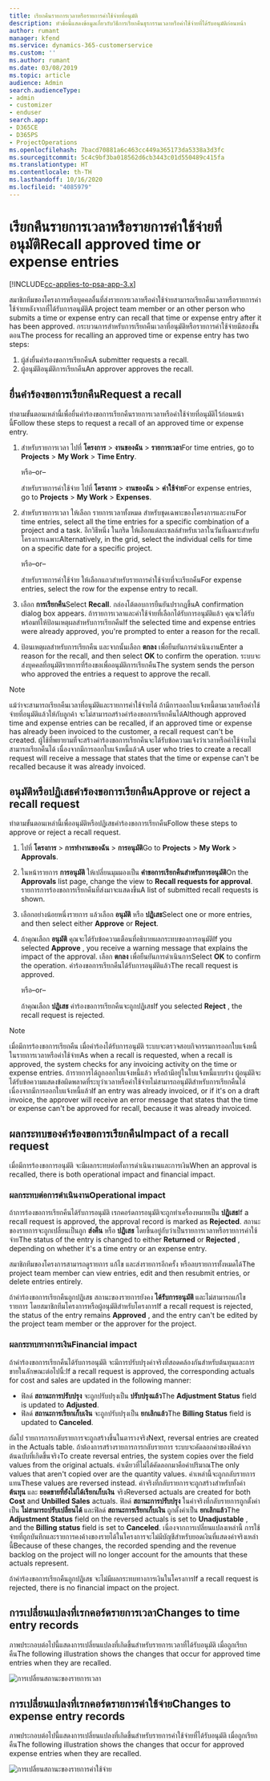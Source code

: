 ```yaml
---
title: เรียกคืนรายการเวลาหรือรายการค่าใช้จ่ายที่อนุมัติ
description: หัวข้อนี้แสดงข้อมูลเกี่ยวกับวิธีการเรียกคืนธุรกรรมเวลาหรือค่าใช้จ่ายที่ได้รับอนุมัติก่อนหน้า
author: rumant
manager: kfend
ms.service: dynamics-365-customerservice
ms.custom: ''
ms.author: rumant
ms.date: 03/08/2019
ms.topic: article
audience: Admin
search.audienceType:
- admin
- customizer
- enduser
search.app:
- D365CE
- D365PS
- ProjectOperations
ms.openlocfilehash: 7bacd70881a6c463cc449a365173da5338a3d3fc
ms.sourcegitcommit: 5c4c9bf3ba018562d6cb3443c01d550489c415fa
ms.translationtype: HT
ms.contentlocale: th-TH
ms.lasthandoff: 10/16/2020
ms.locfileid: "4085979"
---
```

# <a name="recall-approved-time-or-expense-entries"></a><span data-ttu-id="5d1b7-103">เรียกคืนรายการเวลาหรือรายการค่าใช้จ่ายที่อนุมัติ</span><span class="sxs-lookup"><span data-stu-id="5d1b7-103">Recall approved time or expense entries</span></span>

[!INCLUDE[cc-applies-to-psa-app-3.x](../includes/cc-applies-to-psa-app-3x.md)]

<span data-ttu-id="5d1b7-104">สมาชิกทีมของโครงการหรือบุคคลอื่นที่ส่งรายการเวลาหรือค่าใช้จ่ายสามารถเรียกคืนเวลาหรือรายการค่าใช้จ่ายหลังจากที่ได้รับการอนุมัติ</span><span class="sxs-lookup"><span data-stu-id="5d1b7-104">A project team member or an other person who submits a time or expense entry can recall that time or expense entry after it has been approved.</span></span> <span data-ttu-id="5d1b7-105">กระบวนการสำหรับการเรียกคืนเวลาที่อนุมัติหรือรายการค่าใช้จ่ายมีสองขั้นตอน</span><span class="sxs-lookup"><span data-stu-id="5d1b7-105">The process for recalling an approved time or expense entry has two steps:</span></span>

1. <span data-ttu-id="5d1b7-106">ผู้ส่งยื่นคำร้องขอการเรียกคืน</span><span class="sxs-lookup"><span data-stu-id="5d1b7-106">A submitter requests a recall.</span></span>
2. <span data-ttu-id="5d1b7-107">ผู้อนุมัติอนุมัติการเรียกคืน</span><span class="sxs-lookup"><span data-stu-id="5d1b7-107">An approver approves the recall.</span></span>

## <a name="request-a-recall"></a><span data-ttu-id="5d1b7-108">ยื่นคำร้องขอการเรียกคืน</span><span class="sxs-lookup"><span data-stu-id="5d1b7-108">Request a recall</span></span>

<span data-ttu-id="5d1b7-109">ทำตามขั้นตอนเหล่านี้เพื่อยื่นคำร้องขอการเรียกคืนรายการเวลาหรือค่าใช้จ่ายที่อนุมัติไว้ก่อนหน้านี้</span><span class="sxs-lookup"><span data-stu-id="5d1b7-109">Follow these steps to request a recall of an approved time or expense entry.</span></span>

1. <span data-ttu-id="5d1b7-110">สำหรับรายการเวลา ไปที่ **โครงการ** \> **งานของฉัน** \> **รายการเวลา**</span><span class="sxs-lookup"><span data-stu-id="5d1b7-110">For time entries, go to **Projects** \> **My Work** \> **Time Entry**.</span></span>

    <span data-ttu-id="5d1b7-111">หรือ</span><span class="sxs-lookup"><span data-stu-id="5d1b7-111">–or–</span></span>

    <span data-ttu-id="5d1b7-112">สำหรับรายการค่าใช้จ่าย ไปที่ **โครงการ** \> **งานของฉัน** \> **ค่าใช้จ่าย**</span><span class="sxs-lookup"><span data-stu-id="5d1b7-112">For expense entries, go to **Projects** \> **My Work** \> **Expenses**.</span></span>

2. <span data-ttu-id="5d1b7-113">สำหรับรายการเวลา ให้เลือก รายการเวลาทั้งหมด สำหรับชุดเฉพาะของโครงการและงาน</span><span class="sxs-lookup"><span data-stu-id="5d1b7-113">For time entries, select all the time entries for a specific combination of a project and a task.</span></span> <span data-ttu-id="5d1b7-114">อีกวิธีหนึ่ง ในกริด ให้เลือกแต่ละเซลล์สำหรับเวลาในวันที่เฉพาะสำหรับโครงการเฉพาะ</span><span class="sxs-lookup"><span data-stu-id="5d1b7-114">Alternatively, in the grid, select the individual cells for time on a specific date for a specific project.</span></span>

    <span data-ttu-id="5d1b7-115">หรือ</span><span class="sxs-lookup"><span data-stu-id="5d1b7-115">–or–</span></span>

    <span data-ttu-id="5d1b7-116">สำหรับรายการค่าใช้จ่าย ให้เลือกแถวสำหรับรายการค่าใช้จ่ายที่จะเรียกคืน</span><span class="sxs-lookup"><span data-stu-id="5d1b7-116">For expense entries, select the row for the expense entry to recall.</span></span>

3. <span data-ttu-id="5d1b7-117">เลือก **การเรียกคืน**</span><span class="sxs-lookup"><span data-stu-id="5d1b7-117">Select **Recall**.</span></span> <span data-ttu-id="5d1b7-118">กล่องโต้ตอบการยืนยันปรากฏขึ้น</span><span class="sxs-lookup"><span data-stu-id="5d1b7-118">A confirmation dialog box appears.</span></span> <span data-ttu-id="5d1b7-119">ถ้ารายการเวลาและค่าใช้จ่ายที่เลือกได้รับการอนุมัติแล้ว คุณจะได้รับพร้อมท์ให้ป้อนเหตุผลสำหรับการเรียกคืน</span><span class="sxs-lookup"><span data-stu-id="5d1b7-119">If the selected time and expense entries were already approved, you're prompted to enter a reason for the recall.</span></span>
4. <span data-ttu-id="5d1b7-120">ป้อนเหตุผลสำหรับการเรียกคืน และจากนั้นเลือก **ตกลง** เพื่อยืนยันการดำเนินงาน</span><span class="sxs-lookup"><span data-stu-id="5d1b7-120">Enter a reason for the recall, and then select **OK** to confirm the operation.</span></span> <span data-ttu-id="5d1b7-121">ระบบจะส่งบุคคลที่อนุมัติรายการที่ร้องขอเพื่ออนุมัติการเรียกคืน</span><span class="sxs-lookup"><span data-stu-id="5d1b7-121">The system sends the person who approved the entries a request to approve the recall.</span></span>

> [!NOTE]
> <span data-ttu-id="5d1b7-122">แม้ว่าจะสามารถเรียกคืนเวลาที่อนุมัติและรายการค่าใช้จ่ายได้ ถ้ามีการออกใบแจ้งหนี้ตามเวลาหรือค่าใช้จ่ายที่อนุมัติแล้วให้กับลูกค้า จะไม่สามารถสร้างคำร้องขอการเรียกคืนได้</span><span class="sxs-lookup"><span data-stu-id="5d1b7-122">Although approved time and expense entries can be recalled, if an approved time or expense has already been invoiced to the customer, a recall request can't be created.</span></span> <span data-ttu-id="5d1b7-123">ผู้ใช้ที่พยายามที่จะสร้างคำร้องขอการเรียกคืนจะได้รับข้อความแจ้งว่าเวลาหรือค่าใช้จ่ายไม่สามารถเรียกคืนได้ เนื่องจากมีการออกใบแจ้งหนี้แล้ว</span><span class="sxs-lookup"><span data-stu-id="5d1b7-123">A user who tries to create a recall request will receive a message that states that the time or expense can't be recalled because it was already invoiced.</span></span>

## <a name="approve-or-reject-a-recall-request"></a><span data-ttu-id="5d1b7-124">อนุมัติหรือปฏิเสธคำร้องขอการเรียกคืน</span><span class="sxs-lookup"><span data-stu-id="5d1b7-124">Approve or reject a recall request</span></span>

<span data-ttu-id="5d1b7-125">ทำตามขั้นตอนเหล่านี้เพื่ออนุมัติหรือปฏิเสธคำร้องขอการเรียกคืน</span><span class="sxs-lookup"><span data-stu-id="5d1b7-125">Follow these steps to approve or reject a recall request.</span></span>

1. <span data-ttu-id="5d1b7-126">ไปที่ **โครงการ** \> **การทำงานของฉัน** \> **การอนุมัติ**</span><span class="sxs-lookup"><span data-stu-id="5d1b7-126">Go to **Projects** \> **My Work** \> **Approvals**.</span></span>
2. <span data-ttu-id="5d1b7-127">ในหน้ารายการ **การอนุมัติ** ให้เปลี่ยนมุมมองเป็น **คำขอการเรียกคืนสำหรับการอนุมัติ**</span><span class="sxs-lookup"><span data-stu-id="5d1b7-127">On the **Approvals** list page, change the view to **Recall requests for approval**.</span></span> <span data-ttu-id="5d1b7-128">รายการการร้องขอการเรียกคืนที่ส่งมาจะแสดงขึ้น</span><span class="sxs-lookup"><span data-stu-id="5d1b7-128">A list of submitted recall requests is shown.</span></span>
3. <span data-ttu-id="5d1b7-129">เลือกอย่างน้อยหนึ่งรายการ แล้วเลือก **อนุมัติ** หรือ **ปฏิเสธ**</span><span class="sxs-lookup"><span data-stu-id="5d1b7-129">Select one or more entries, and then select either **Approve** or **Reject**.</span></span>
4. <span data-ttu-id="5d1b7-130">ถ้าคุณเลือก **อนุมัติ** คุณจะได้รับข้อความเตือนที่อธิบายผลกระทบของการอนุมัติ</span><span class="sxs-lookup"><span data-stu-id="5d1b7-130">If you selected **Approve** , you receive a warning message that explains the impact of the approval.</span></span> <span data-ttu-id="5d1b7-131">เลือก **ตกลง** เพื่อยืนยันการดำเนินการ</span><span class="sxs-lookup"><span data-stu-id="5d1b7-131">Select **OK** to confirm the operation.</span></span> <span data-ttu-id="5d1b7-132">คำร้องขอการเรียกคืนได้รับการอนุมัติแล้ว</span><span class="sxs-lookup"><span data-stu-id="5d1b7-132">The recall request is approved.</span></span>

    <span data-ttu-id="5d1b7-133">หรือ</span><span class="sxs-lookup"><span data-stu-id="5d1b7-133">–or–</span></span>

    <span data-ttu-id="5d1b7-134">ถ้าคุณเลือก **ปฏิเสธ** คำร้องขอการเรียกคืนจะถูกปฏิเสธ</span><span class="sxs-lookup"><span data-stu-id="5d1b7-134">If you selected **Reject** , the recall request is rejected.</span></span>

> [!NOTE]
> <span data-ttu-id="5d1b7-135">เมื่อมีการร้องขอการเรียกคืน เมื่อคำร้องได้รับการอนุมัติ ระบบจะตรวจสอบกิจกรรมการออกใบแจ้งหนี้ในรายการเวลาหรือค่าใช้จ่าย</span><span class="sxs-lookup"><span data-stu-id="5d1b7-135">As when a recall is requested, when a recall is approved, the system checks for any invoicing activity on the time or expense entries.</span></span> <span data-ttu-id="5d1b7-136">ถ้ารายการได้ถูกออกใบแจ้งหนี้แล้ว หรือถ้ามีอยู่ในใบแจ้งหนี้แบบร่าง ผู้อนุมัติจะได้รับข้อความแสดงข้อผิดพลาดที่ระบุว่าเวลาหรือค่าใช้จ่ายไม่สามารถอนุมัติสำหรับการเรียกคืนได้ เนื่องจากมีการออกใบแจ้งหนี้แล้ว</span><span class="sxs-lookup"><span data-stu-id="5d1b7-136">If an entry was already invoiced, or if it's on a draft invoice, the approver will receive an error message that states that the time or expense can't be approved for recall, because it was already invoiced.</span></span>

## <a name="impact-of-a-recall-request"></a><span data-ttu-id="5d1b7-137">ผลกระทบของคำร้องขอการเรียกคืน</span><span class="sxs-lookup"><span data-stu-id="5d1b7-137">Impact of a recall request</span></span>

<span data-ttu-id="5d1b7-138">เมื่อมีการร้องขอการอนุมัติ จะมีผลกระทบต่อทั้งการดำเนินงานและการเงิน</span><span class="sxs-lookup"><span data-stu-id="5d1b7-138">When an approval is recalled, there is both operational impact and financial impact.</span></span>

### <a name="operational-impact"></a><span data-ttu-id="5d1b7-139">ผลกระทบต่อการดำเนินงาน</span><span class="sxs-lookup"><span data-stu-id="5d1b7-139">Operational impact</span></span>

<span data-ttu-id="5d1b7-140">ถ้าการร้องขอการเรียกคืนได้รับการอนุมัติ เรกคอร์ดการอนุมัติจะถูกทำเครื่องหมายเป็น **ปฏิเสธ**</span><span class="sxs-lookup"><span data-stu-id="5d1b7-140">If a recall request is approved, the approval record is marked as **Rejected**.</span></span> <span data-ttu-id="5d1b7-141">สถานะของรายการจะถูกเปลี่ยนเป็นถูก **ส่งคืน** หรือ **ปฏิเสธ** โดยขึ้นอยู่กับว่าเป็นรายการเวลาหรือรายการค่าใช้จ่าย</span><span class="sxs-lookup"><span data-stu-id="5d1b7-141">The status of the entry is changed to either **Returned** or **Rejected** , depending on whether it's a time entry or an expense entry.</span></span>

<span data-ttu-id="5d1b7-142">สมาชิกทีมของโครงการสามารถดูรายการ แก้ไข และส่งรายการอีกครั้ง หรือลบรายการทั้งหมดได้</span><span class="sxs-lookup"><span data-stu-id="5d1b7-142">The project team member can view entries, edit and then resubmit entries, or delete entries entirely.</span></span>

<span data-ttu-id="5d1b7-143">ถ้าคำร้องขอการเรียกคืนถูกปฏิเสธ สถานะของรายการยังคง **ได้รับการอนุมัติ** และไม่สามารถแก้ไขรายการ โดยสมาชิกทีมโครงการหรือผู้อนุมัติสำหรับโครงการ</span><span class="sxs-lookup"><span data-stu-id="5d1b7-143">If a recall request is rejected, the status of the entry remains **Approved** , and the entry can't be edited by the project team member or the approver for the project.</span></span>

### <a name="financial-impact"></a><span data-ttu-id="5d1b7-144">ผลกระทบทางการเงิน</span><span class="sxs-lookup"><span data-stu-id="5d1b7-144">Financial impact</span></span>

<span data-ttu-id="5d1b7-145">ถ้าคำร้องขอการเรียกคืนได้รับการอนุมัติ จะมีการปรับปรุงค่าจริงที่สอดคล้องกันสำหรับต้นทุนและการขายในลักษณะต่อไปนี้:</span><span class="sxs-lookup"><span data-stu-id="5d1b7-145">If a recall request is approved, the corresponding actuals for cost and sales are updated in the following manner:</span></span>

- <span data-ttu-id="5d1b7-146">ฟิลด์ **สถานะการปรับปรุง** จะถูกปรับปรุงเป็น **ปรับปรุงแล้ว**</span><span class="sxs-lookup"><span data-stu-id="5d1b7-146">The **Adjustment Status** field is updated to **Adjusted**.</span></span>
- <span data-ttu-id="5d1b7-147">ฟิลด์ **สถานะการเรียกเก็บเงิน** จะถูกปรับปรุงเป็น **ยกเลิกแล้ว**</span><span class="sxs-lookup"><span data-stu-id="5d1b7-147">The **Billing Status** field is updated to **Canceled**.</span></span>

<span data-ttu-id="5d1b7-148">ถัดไป รายการการกลับรายการจะถูกสร้างขึ้นในตารางจริง</span><span class="sxs-lookup"><span data-stu-id="5d1b7-148">Next, reversal entries are created in the Actuals table.</span></span> <span data-ttu-id="5d1b7-149">ถ้าต้องการสร้างรายการการกลับรายการ ระบบจะคัดลอกค่าของฟิลด์จากต้นฉบับที่เกิดขึ้นจริง</span><span class="sxs-lookup"><span data-stu-id="5d1b7-149">To create reversal entries, the system copies over the field values from the original actuals.</span></span> <span data-ttu-id="5d1b7-150">ค่าเดียวที่ไม่ได้คัดลอกมาคือค่าปริมาณ</span><span class="sxs-lookup"><span data-stu-id="5d1b7-150">The only values that aren't copied over are the quantity values.</span></span> <span data-ttu-id="5d1b7-151">ค่าเหล่านี้จะถูกกลับรายการแทน</span><span class="sxs-lookup"><span data-stu-id="5d1b7-151">These values are reversed instead.</span></span> <span data-ttu-id="5d1b7-152">ค่าจริงที่กลับรายการจะถูกสร้างสำหรับทั้งค่า **ต้นทุน** และ **ยอดขายที่ยังไม่ได้เรียกเก็บเงิน** จริง</span><span class="sxs-lookup"><span data-stu-id="5d1b7-152">Reversed actuals are created for both **Cost** and **Unbilled Sales** actuals.</span></span> <span data-ttu-id="5d1b7-153">ฟิลด์ **สถานะการปรับปรุง** ในค่าจริงที่กลับรายการถูกตั้งค่าเป็น **ไม่สามารถปรับเปลี่ยนได้** และฟิลด์ **สถานะการเรียกเก็บเงิน** ถูกตั้งค่าเป็น **ยกเลิกแล้ว**</span><span class="sxs-lookup"><span data-stu-id="5d1b7-153">The **Adjustment Status** field on the reversed actuals is set to **Unadjustable** , and the **Billing status** field is set to **Canceled**.</span></span> <span data-ttu-id="5d1b7-154">เนื่องจากการเปลี่ยนแปลงเหล่านี้ การใช้จ่ายที่ถูกบันทึกและรายการคงค้างของรายได้ในโครงการจะไม่มีบัญชีสำหรับยอดเงินที่แสดงค่าจริงเหล่านี้</span><span class="sxs-lookup"><span data-stu-id="5d1b7-154">Because of these changes, the recorded spending and the revenue backlog on the project will no longer account for the amounts that these actuals represent.</span></span>

<span data-ttu-id="5d1b7-155">ถ้าคำร้องขอการเรียกคืนถูกปฏิเสธ จะไม่มีผลกระทบทางการเงินในโครงการ</span><span class="sxs-lookup"><span data-stu-id="5d1b7-155">If a recall request is rejected, there is no financial impact on the project.</span></span>

## <a name="changes-to-time-entry-records"></a><span data-ttu-id="5d1b7-156">การเปลี่ยนแปลงที่เรกคอร์ดรายการเวลา</span><span class="sxs-lookup"><span data-stu-id="5d1b7-156">Changes to time entry records</span></span>

<span data-ttu-id="5d1b7-157">ภาพประกอบต่อไปนี้แสดงการเปลี่ยนแปลงที่เกิดขึ้นสำหรับรายการเวลาที่ได้รับอนุมัติ เมื่อถูกเรียกคืน</span><span class="sxs-lookup"><span data-stu-id="5d1b7-157">The following illustration shows the changes that occur for approved time entries when they are recalled.</span></span>

![การเปลี่ยนสถานะของรายการเวลา](media/TimeEntryStateTransitions.png)

## <a name="changes-to-expense-entry-records"></a><span data-ttu-id="5d1b7-159">การเปลี่ยนแปลงที่เรกคอร์ดรายการค่าใช้จ่าย</span><span class="sxs-lookup"><span data-stu-id="5d1b7-159">Changes to expense entry records</span></span>

<span data-ttu-id="5d1b7-160">ภาพประกอบต่อไปนี้แสดงการเปลี่ยนแปลงที่เกิดขึ้นสำหรับรายการค่าใช้จ่ายที่ได้รับอนุมัติ เมื่อถูกเรียกคืน</span><span class="sxs-lookup"><span data-stu-id="5d1b7-160">The following illustration shows the changes that occur for approved expense entries when they are recalled.</span></span>

![การเปลี่ยนสถานะของรายการค่าใช้จ่าย](media/ExpenseEntryStateTransitions.png)
